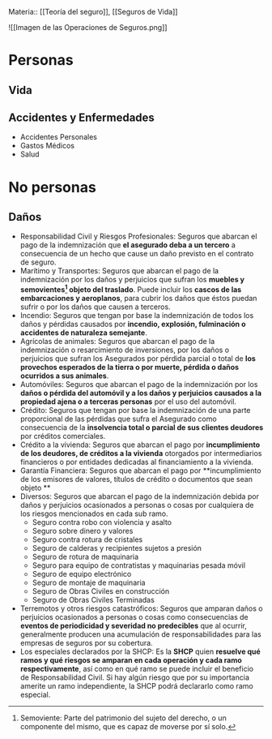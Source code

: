 Materia:: [[Teoría del seguro]], [[Seguros de Vida]]

![[Imagen de las Operaciones de Seguros.png]]

# Personas 
## Vida 
## Accidentes y Enfermedades
- Accidentes Personales 
- Gastos Médicos 
- Salud
# No personas 
## Daños 
- Responsabilidad Civil y Riesgos Profesionales: Seguros que abarcan el pago de la indemnización que **el asegurado deba a un tercero** a consecuencia de un hecho que cause un daño previsto en el contrato de seguro.
- Marítimo y Transportes: Seguros que abarcan el pago de la indemnización por los daños y perjuicios que sufran los **muebles y semovientes[^1] objeto del traslado**. Puede incluir los **cascos de las embarcaciones y aeroplanos**, para cubrir los daños que éstos puedan sufrir o por los daños que causen a terceros.  
- Incendio: Seguros que tengan por base la indemnización de todos los daños y pérdidas causados por **incendio, explosión, fulminación o accidentes de naturaleza semejante**. 
-  Agrícolas de animales: Seguros que abarcan el pago de la indemnización o resarcimiento de inversiones, por los daños o perjuicios que sufran los Asegurados por pérdida parcial o total de **los provechos esperados de la tierra o por muerte, pérdida o daños ocurridos a sus animales**. 
- Automóviles: Seguros que abarcan el pago de la indemnización por los **daños o pérdida del automóvil y a los daños y perjuicios causados a la propiedad ajena o a terceras personas** por el uso del automóvil. 
- Crédito: Seguros que tengan por base la indemnización de una parte proporcional de las pérdidas que sufra el Asegurado como consecuencia de la **insolvencia total o parcial de sus clientes deudores** por créditos comerciales. 
- Crédito a la vivienda: Seguros que abarcan el pago por **incumplimiento de los deudores, de créditos a la vivienda** otorgados por intermediarios financieros o por entidades dedicadas al financiamiento a la vivienda. 
- Garantía Financiera: Seguros que abarcan el pago por **incumplimiento de los emisores de valores, títulos de crédito o documentos que sean objeto **
- Diversos: Seguros que abarcan el pago de la indemnización debida por daños y perjuicios ocasionados a personas o cosas por cualquiera de los riesgos mencionados en cada sub ramo. 
	- Seguro contra robo con violencia y asalto 
	- Seguro sobre dinero y valores 
	- Seguro contra rotura de cristales 
	- Seguro de calderas y recipientes sujetos a presión 
	- Seguro de rotura de maquinaria 
	- Seguro para equipo de contratistas y  maquinarias pesada móvil 
	- Seguro de equipo electrónico 
	- Seguro de montaje de maquinaria 
	- Seguro de Obras Civiles en construcción 
	- Seguro de Obras Civiles Terminadas 
- Terremotos y otros riesgos catastróficos: Seguros que amparan daños o perjuicios ocasionados a personas o cosas como consecuencias de **eventos de periodicidad y severidad no predecibles** que al ocurrir, generalmente producen una acumulación de responsabilidades para las empresas de seguros por su cobertura. 
- Los especiales declarados por la SHCP: Es la **SHCP** quien **resuelve qué ramos y qué riesgos se amparan en cada operación y cada ramo respectivamente**, así como en qué ramo se puede incluir el beneficio de Responsabilidad Civil. Si hay algún riesgo que por su importancia amerite un ramo independiente, la SHCP podrá declararlo como ramo especial. 

[^1]: Semoviente: Parte del patrimonio del sujeto del derecho, o un componente del mismo, que es capaz de moverse por sí solo.